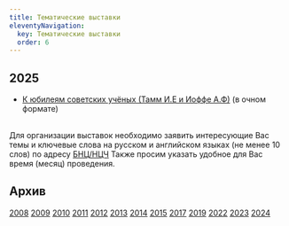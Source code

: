 ```yaml
---
title: Тематические выставки
eleventyNavigation:
  key: Тематические выставки
  order: 6
---
```


## 2025
<ul>
<li><a href="/subjex/2025/subj01.html" title="с 04 - 26 августа 2025 г.">К юбилеям советских учёных (Тамм И.Е и Иоффе А.Ф)</a> (в очном формате)
</ul>

<br>
Для организации выставок необходимо заявить интересующие Вас темы и ключевые слова на русском и английском языках (не менее 10 слов) по адресу <a href="mailto:popova@icp.ac.ru">БНЦ/НЦЧ</a>
Также просим указать удобное для Вас время (месяц) проведения.

<h2>Архив</h2>
<a href="/subjex/2008/">2008</a>
<a href="/subjex/2009/">2009</a>
<a href="/subjex/2010/">2010</a>
<a href="/subjex/2011/">2011</a>
<a href="/subjex/2012/">2012</a>
<a href="/subjex/2013/">2013</a>
<a href="/subjex/2014/">2014</a>
<a href="/subjex/2015/">2015</a>
<a href="/subjex/2017/">2017</a>
<a href="/subjex/2019/">2019</a>
<a href="/subjex/2022/">2022</a>
<a href="/subjex/2023/">2023</a>
<a href="/subjex/2024/">2024</a>
